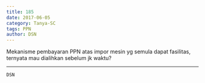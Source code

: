 ```yaml
---
title: 185
date: 2017-06-05
category: Tanya-SC
tags: PPN
author: DSN
---
```


Mekanisme pembayaran PPN atas impor mesin yg semula dapat fasilitas, ternyata mau dialihkan sebelum jk waktu?

---



`DSN`
